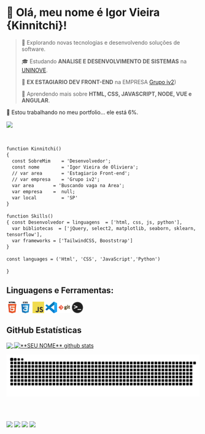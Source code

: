 # 💜 Olá, meu nome é Igor Vieira {Kinnitchi}!

>
> 🤔  Explorando novas tecnologias e desenvolvendo soluções de software.
>
> 🎓  Estudando **ANALISE E DESENVOLVIMENTO DE SISTEMAS** na [UNINOVE](https://www.uninove.br/).
>
> 💼  **EX ESTAGIARIO DEV FRONT-END** na EMPRESA [Grupo iv2](https://iv2.com.br/))
>
> 🌱  Aprendendo mais sobre **HTML, CSS, JAVASCRIPT, NODE, VUE e ANGULAR**.




🔭 Estou trabalhando no meu portfolio... ele está 6%.




<img align="center" width="600" src="https://i2.wp.com/allhtaccess.info/wp-content/uploads/2018/03/programming.gif?fit=1281%2C716&ssl=1" />

```


function Kinnitchi()
{
  const SobreMim    = 'Desenvolvedor';
  const nome        = 'Igor Vieira de Oliviera';
  // var area       = 'Estagiario Front-end';
  // var empresa    = 'Grupo iv2';
  var area       = 'Buscando vaga na Area';
  var empresa    =  null;
  var local         = 'SP'
}

function Skills()
{ const Desenvolvedor = linguagens  = ['html, css, js, python'],
  var bibliotecas  = ['jQuery, select2, matplotlib, seaborn, sklearn, tensorflow'],
  var frameworks = ['TailwindCSS, Booststrap']
}

const languages = ('Html', 'CSS', 'JavaScript','Python') 

}
```

## **Linguagens e Ferramentas:**  



<code><img height="30" src="https://raw.githubusercontent.com/github/explore/80688e429a7d4ef2fca1e82350fe8e3517d3494d/topics/html/html.png"></code>
<code><img height="30" src="https://raw.githubusercontent.com/github/explore/80688e429a7d4ef2fca1e82350fe8e3517d3494d/topics/css/css.png"></code>
<code><img height="30" src="https://raw.githubusercontent.com/github/explore/80688e429a7d4ef2fca1e82350fe8e3517d3494d/topics/javascript/javascript.png"></code>
<code><img height="30" src="https://raw.githubusercontent.com/github/explore/80688e429a7d4ef2fca1e82350fe8e3517d3494d/topics/visual-studio-code/visual-studio-code.png"></code>
<code><img height="30" src="https://raw.githubusercontent.com/github/explore/80688e429a7d4ef2fca1e82350fe8e3517d3494d/topics/git/git.png"></code>
<code><img height="30" src="https://raw.githubusercontent.com/github/explore/80688e429a7d4ef2fca1e82350fe8e3517d3494d/topics/terminal/terminal.png"></code>




## **GitHub Estatísticas**

<a href="https://github.com/Kinnitchi">
  <img align="center" src="https://github-readme-stats.vercel.app/api/top-langs/?username=kinnitchi&theme=dark&hide_langs_below=1" />
</a>

<a href="https://github.com/Kinnitchi">
 <img align="center" src="https://github-readme-stats.vercel.app/api?username=Kinnitchi&show_icons=true&theme=dark&line_height=27" alt="**SEU NOME** github stats"/>

![Snake animation](https://github.com/kinnitchi/kinnitchi/blob/output/github-contribution-grid-snake.svg)

<br>
<br>

<a href="https://www.youtube.com/channel/UCo-u0Q45LwQ238a4p1kaPgg" target="_blank"><img src="https://img.shields.io/badge/YouTube-FF0000?style=for-the-badge&logo=youtube&logoColor=white" target="_blank"></a>
  <a href="https://www.instagram.com/kinnitchi" target="_blank"><img src="https://img.shields.io/badge/-Instagram-%23E4405F?style=for-the-badge&logo=instagram&logoColor=white" target="_blank"></a>
 	<a href="https://www.twitch.tv/kinnitchi" target="_blank"><img src="https://img.shields.io/badge/Twitch-9146FF?style=for-the-badge&logo=twitch&logoColor=white" target="_blank"></a> 
  <a href="https://www.linkedin.com/in/kinnitchi" target="_blank"><img src="https://img.shields.io/badge/-LinkedIn-%230077B5?style=for-the-badge&logo=linkedin&logoColor=white" target="_blank"></a> 


